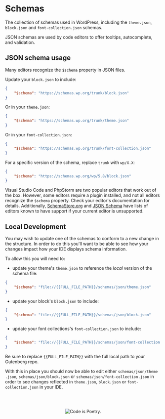# Schemas

The collection of schemas used in WordPress, including the `theme.json`, `block.json` and `font-collection.json` schemas.

JSON schemas are used by code editors to offer tooltips, autocomplete, and validation.

## JSON schema usage

Many editors recognize the `$schema` property in JSON files.

Update your `block.json` to include:

```json
{
	"$schema": "https://schemas.wp.org/trunk/block.json"
}
```

Or in your `theme.json`:

```json
{
	"$schema": "https://schemas.wp.org/trunk/theme.json"
}
```

Or in your `font-collection.json`:

```json
{
	"$schema": "https://schemas.wp.org/trunk/font-collection.json"
}
```

For a specific version of the schema, replace `trunk` with `wp/X.X`:

```json
{
	"$schema": "https://schemas.wp.org/wp/5.8/block.json"
}
```

Visual Studio Code and PhpStorm are two popular editors that work out of the box. However, some editors require a plugin installed, and not all editors recognize the `$schema` property. Check your editor's documentation for details. Additionally, [SchemaStore.org](https://www.schemastore.org/) and [JSON Schema](https://json-schema.org/implementations.html#editors) have lists of editors known to have support if your current editor is unsupported.

## Local Development

You may wish to update one of the schemas to conform to a new change in the structure. In order to do this you'll want to be able to see how your changes impact how your IDE displays schema information.

To allow this you will need to:

-   update your theme's `theme.json` to reference the _local_ version of the schema file:

```json
{
	"$schema": "file://{{FULL_FILE_PATH}}/schemas/json/theme.json"
}
```

-   update your block's `block.json` to include:

```json
{
	"$schema": "file://{{FULL_FILE_PATH}}/schemas/json/block.json"
}
```

-   update your font collections's `font-collection.json` to include:

```json
{
	"$schema": "file://{{FULL_FILE_PATH}}/schemas/json/font-collection.json"
}
```

Be sure to replace `{{FULL_FILE_PATH}}` with the full local path to your Gutenberg repo.

With this in place you should now be able to edit either `schemas/json/theme .json`, `schemas/json/block.json` or `schemas/json/font-collection.json` in order to see changes reflected in `theme.json`, `block.json` or `font-collection.json` in your IDE.

<br/><br/><p align="center"><img src="https://s.w.org/style/images/codeispoetry.png?1" alt="Code is Poetry." /></p>
